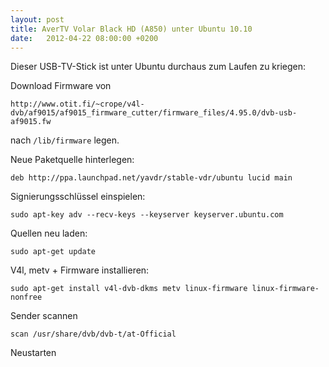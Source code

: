 ```yaml
---
layout: post
title: AverTV Volar Black HD (A850) unter Ubuntu 10.10
date:   2012-04-22 08:00:00 +0200
---
```


Dieser USB-TV-Stick ist unter Ubuntu durchaus zum Laufen zu
kriegen:

Download Firmware von

    http://www.otit.fi/~crope/v4l-dvb/af9015/af9015_firmware_cutter/firmware_files/4.95.0/dvb-usb-af9015.fw

nach <code>/lib/firmware</code> legen.

Neue Paketquelle hinterlegen:

    deb http://ppa.launchpad.net/yavdr/stable-vdr/ubuntu lucid main

Signierungsschlüssel einspielen:

    sudo apt-key adv --recv-keys --keyserver keyserver.ubuntu.com

Quellen neu laden:

    sudo apt-get update

V4l, metv + Firmware installieren:

    sudo apt-get install v4l-dvb-dkms metv linux-firmware linux-firmware-nonfree

Sender scannen

    scan /usr/share/dvb/dvb-t/at-Official

Neustarten
